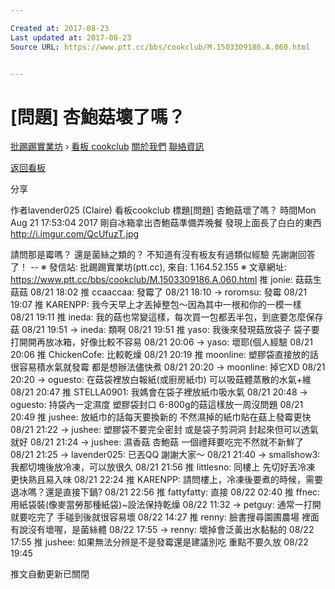 ```yaml
---

Created at: 2017-08-23
Last updated at: 2017-08-23
Source URL: https://www.ptt.cc/bbs/cookclub/M.1503309186.A.060.html


---
```


# [問題] 杏鮑菇壞了嗎？


[批踢踢實業坊](https://www.ptt.cc/) › [看板 cookclub](https://www.ptt.cc/bbs/cookclub/index.html) [關於我們](https://www.ptt.cc/about.html) [聯絡資訊](https://www.ptt.cc/contact.html)

[返回看板](https://www.ptt.cc/bbs/cookclub/index.html)

分享

作者lavender025 (Claire)
看板cookclub
標題\[問題\] 杏鮑菇壞了嗎？
時間Mon Aug 21 17:53:04 2017
剛自冰箱拿出杏鮑菇準備弄晚餐 發現上面長了白白的東西 <http://i.imgur.com/QcUfuzT.jpg>

請問那是霉嗎？ 還是菌絲之類的？ 不知道有沒有板友有過類似經驗 先謝謝回答了！ -- ※ 發信站: 批踢踢實業坊(ptt.cc), 來自: 1.164.52.155 ※ 文章網址: <https://www.ptt.cc/bbs/cookclub/M.1503309186.A.060.html>
推 jonie: 菇菇生菇菇 08/21 18:02
推 ccaaccaa: 發霉了 08/21 18:10
→ roromsu: 發霉 08/21 19:07
推 KARENPP: 我今天早上才丟掉整包～因為其中一根和你的一模一樣 08/21 19:11
推 ineda: 我的菇也常變這樣，每次買一包都丟半包，到底要怎麼保存菇 08/21 19:51
→ ineda: 類啊 08/21 19:51
推 yaso: 我後來發現菇放袋子 袋子要打開開再放冰箱，好像比較不容易 08/21 20:06
→ yaso: 壞耶(個人經驗 08/21 20:06
推 ChickenCofe: 比較乾燥 08/21 20:19
推 moonline: 塑膠袋直接放的話很容易積水氣就發霉 都是想辦法儘快煮 08/21 20:20
→ moonline: 掉它XD 08/21 20:20
→ oguesto: 在菇袋裡放白報紙(或廚房紙巾) 可以吸菇體蒸散的水氣+維 08/21 20:47
推 STELLA0901: 我媽會在袋子裡放紙巾吸水氣 08/21 20:48
→ oguesto: 持袋內一定濕度 塑膠袋封口 6-800g的菇這樣放一周沒問題 08/21 20:49
推 jushee: 放紙巾的話每天要換新的 不然濕掉的紙巾貼在菇上發霉更快 08/21 21:22
→ jushee: 塑膠袋不要完全密封 或是袋子剪洞洞 封起來但可以透氣就好 08/21 21:24
→ jushee: 濕香菇 杏鮑菇 一個禮拜要吃完不然就不新鮮了 08/21 21:25
→ lavender025: 已丟QQ 謝謝大家～ 08/21 21:40
→ smallshow3: 我都切塊後放冷凍，可以放很久 08/21 21:56
推 littlesno: 同樓上 先切好丟冷凍 更快熟且易入味 08/21 22:24
推 KARENPP: 請問樓上，冷凍後要煮的時候，需要退冰嗎？還是直接下鍋? 08/21 22:56
推 fattyfatty: 直接 08/22 02:40
推 ffnec: 用紙袋裝(像麥當勞那種紙袋)~設法保持乾燥 08/22 11:32
→ petguy: 通常一打開就要吃完了 手碰到後就很容易壞 08/22 14:27
推 renny: 臉書搜尋園圃農場 裡面有說沒有壞喔，是菌絲體 08/22 17:55
→ renny: 壞掉會泛黃出水黏黏的 08/22 17:55
推 jushee: 如果無法分辨是不是發霉還是建議別吃 重點不要久放 08/22 19:45

推文自動更新已關閉

